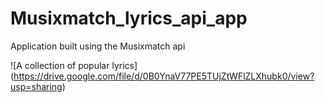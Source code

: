 # Musixmatch_lyrics_api_app
Application built using the Musixmatch api

![A collection of popular lyrics] (https://drive.google.com/file/d/0B0YnaV77PE5TUjZtWFlZLXhubk0/view?usp=sharing)
